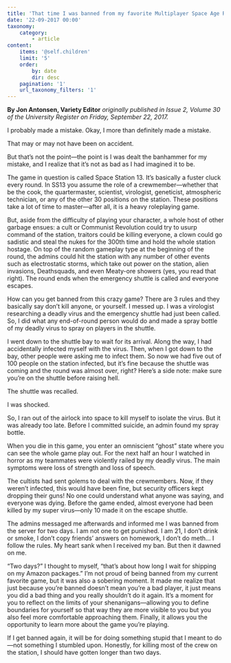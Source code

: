 ```yaml
---
title: 'That time I was banned from my favorite Multiplayer Space Age RPG'
date: '22-09-2017 00:00'
taxonomy:
    category:
        - article
content:
    items: '@self.children'
    limit: '5'
    order:
        by: date
        dir: desc
    pagination: '1'
    url_taxonomy_filters: '1'
---
```


**By Jon Antonsen, Variety Editor** _originally published in Issue 2, Volume 30 of the University Register on Friday, September 22, 2017._

I probably made a mistake. Okay, I more than definitely made a mistake.

That may or may not have been on accident.

But that’s not the point—the point is I was dealt the banhammer for my mistake, and I realize that it’s not as bad as I had imagined it to be. 

The game in question is called Space Station 13. It’s basically a fuster cluck every round. In SS13 you assume the role of a crewmember—whether that be the cook, the quartermaster, scientist, virologist, geneticist, atmospheric technician, or any of the other 30 positions on the station. These positions take a lot of time to master—after all, it is a heavy roleplaying game.

But, aside from the difficulty of playing your character, a whole host of other garbage ensues: a cult or Communist Revolution could try to usurp command of the station, traitors could be killing everyone, a clown could go sadistic and steal the nukes for the 300th time and hold the whole station hostage. On top of the random gameplay type at the beginning of the round, the admins could hit the station with any number of other events such as electrostatic storms, which take out power on the station, alien invasions, Deathsquads, and even Meaty-ore showers (yes, you read that right). The round ends when the emergency shuttle is called and everyone escapes.

How can you get banned from this crazy game? There are 3 rules and they basically say don’t kill anyone, or yourself. I messed up. I was a virologist researching a deadly virus and the emergency shuttle had just been called. So, I did what any end-of-round person would do and made a spray bottle of my deadly virus to spray on players in the shuttle. 

I went down to the shuttle bay to wait for its arrival. Along the way, I had accidentally infected myself with the virus. Then, when I got down to the bay, other people were asking me to infect them. So now we had five out of 100 people on the station infected, but it’s fine because the shuttle was coming and the round was almost over, right? Here’s a side note: make sure you’re on the shuttle before raising hell. 

The shuttle was recalled. 

I was shocked. 

So, I ran out of the airlock into space to kill myself to isolate the virus. But it was already too late. Before I committed suicide, an admin found my spray bottle. 

When you die in this game, you enter an omniscient “ghost” state where you can see the whole game play out. For the next half an hour I watched in horror as my teammates were violently railed by my deadly virus. The main symptoms were loss of strength and loss of speech. 

The cultists had sent golems to deal with the crewmembers. Now, if they weren’t infected, this would have been fine, but security officers kept dropping their guns! No one could understand what anyone was saying, and everyone was dying. Before the game ended, almost everyone had been killed by my super virus—only 10 made it on the escape shuttle. 

The admins messaged me afterwards and informed me I was banned from the server for two days. 
I am not one to get punished. I am 21, I don’t drink or smoke, I don’t copy friends’ answers on homework, I don’t do meth… I follow the rules. My heart sank when I received my ban. But then it dawned on me. 

“Two days?” I thought to myself, “that’s about how long I wait for shipping on my Amazon packages.” 
I’m not proud of being banned from my current favorite game, but it was also a sobering moment. It made me realize that just because you’re banned doesn’t mean you’re a bad player, it just means you did a bad thing and you really shouldn’t do it again. It’s a moment for you to reflect on the limits of your shenanigans—allowing you to define boundaries for yourself so that way they are more visible to you but you also feel more comfortable approaching them. Finally, it allows you the opportunity to learn more about the game you’re playing. 

If I get banned again, it will be for doing something stupid that I meant to do—not something I stumbled upon. Honestly, for killing most of the crew on the station, I should have gotten longer than two days.
